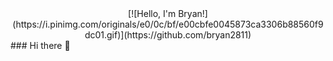 <div align="center">
  [![Hello, I'm Bryan!](https://i.pinimg.com/originals/e0/0c/bf/e00cbfe0045873ca3306b88560f9dc01.gif)](https://github.com/bryan2811)
</div>
### Hi there 👋

<!--
**bryan2811/bryan2811** is a ✨ _special_ ✨ repository because its `README.md` (this file) appears on your GitHub profile.

Here are some ideas to get you started:

- 🔭 I’m currently working on ...
- 🌱 I’m currently learning ...
- 👯 I’m looking to collaborate on ...
- 🤔 I’m looking for help with ...
- 💬 Ask me about ...
- 📫 How to reach me: ...
- 😄 Pronouns: ...
- ⚡ Fun fact: ...
-->
